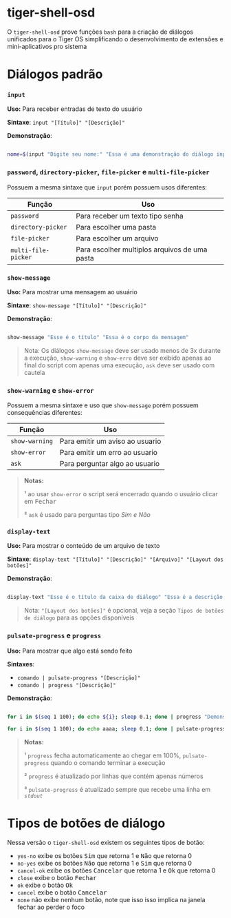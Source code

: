 # tiger-shell-osd
O `tiger-shell-osd` prove funções `bash` para a criação de diálogos unificados para o Tiger OS simplificando o desenvolvimento de extensões e mini-aplicativos pro sistema

# Diálogos padrão

### `input`

**Uso:** Para receber entradas de texto do usuário

**Sintaxe**: ```input "[Título]" "[Descrição]" ```

**Demonstração**:

```bash

nome=$(input "Digite seu nome:" "Essa é uma demonstração do diálogo input" )

```

### `password`, `directory-picker`, `file-picker` e `multi-file-picker`

Possuem a mesma sintaxe que `input` porém possuem usos diferentes:

| **Função**          | **Uso**                                       |
|---------------------|-----------------------------------------------|
| `password`          | Para receber um texto tipo senha              |
| `directory-picker`  | Para escolher uma pasta                       |
| `file-picker`       | Para escolher um arquivo                      |
| `multi-file-picker` | Para escolher multiplos arquivos de uma pasta |

### `show-message`

**Uso:** Para mostrar uma mensagem ao usuário

**Sintaxe**: ```show-message "[Título]" "[Descrição]" ```

**Demonstração**:

```bash

show-message "Esse é o título" "Essa é o corpo da mensagem" 

```

> Nota: Os diálogos `show-message` deve ser usado menos de 3x durante a execução, `show-warning` e `show-erro` deve ser exibido apenas ao final do script com apenas uma execução, `ask` deve ser usado com cautela


### `show-warning` e `show-error`

Possuem a mesma sintaxe e uso que `show-message` porém possuem consequências diferentes:

| **Função**     | **Uso**                         |
|----------------|---------------------------------|
| `show-warning` | Para emitir um aviso ao usuario |
| `show-error`   | Para emitir um erro ao usuario  |
| `ask`          | Para perguntar algo ao usuario  |

> **Notas:** 
> 
> ¹ ao usar `show-error` o script será encerrado quando o usuário clicar em <kbd>Fechar</kbd>
> 
> ² `ask` é usado para perguntas tipo _Sim e Não_

### `display-text`

**Uso:** Para mostrar o conteúdo de um arquivo de texto

**Sintaxe**: ```display-text "[Título]" "[Descrição]" "[Arquivo]" "[Layout dos botões]"```

**Demonstração**:

```bash

display-text "Esse é o título da caixa de diálogo" "Essa é a descrição do diálogo" "/proc/cpuinfo" close

```

> Nota: `"[Layout dos botões]"` é opcional, veja a seção `Tipos de botões de diálogo` para as opções disponíveis

### `pulsate-progress` e `progress`

**Uso:** Para mostrar que algo está sendo feito

**Sintaxes**: 
  * ```comando | pulsate-progress "[Descrição]" ```
  * ```comando | progress "[Descrição]" ```

**Demonstração**:

```bash

for i in $(seq 1 100); do echo ${i}; sleep 0.1; done | progress "Demonstração progress"

for i in $(seq 1 100); do echo aaaa; sleep 0.1; done | pulsate-progress "Demonstração pulsate-progress"

```

> **Notas:** 
> 
> ¹ `progress` fecha automaticamente ao chegar em 100%, `pulsate-progress` quando o comando terminar a execução
> 
> ² `progress` é atualizado por linhas que contém apenas números
>
> ³ `pulsate-progress` é atualizado sempre que recebe uma linha em _`stdout`_

# Tipos de botões de diálogo

Nessa versão o `tiger-shell-osd` existem os seguintes tipos de botão:

* `yes-no` exibe os botões <kbd>Sim</kbd> que retorna 1 e <kbd>Não</kbd> que retorna 0
* `no-yes` exibe os botões <kbd>Não</kbd> que retorna 1 e <kbd>Sim</kbd> que retorna 0
* `cancel-ok` exibe os botões <kbd>Cancelar</kbd> que retorna 1 e <kbd>Ok</kbd> que retorna 0
* `close` exibe o botão <kbd>Fechar</kbd>
* `ok` exibe o botão <kbd>Ok</kbd>
* `cancel` exibe o botão <kbd>Cancelar</kbd>
* `none` não exibe nenhum botão, note que isso isso implica na janela fechar ao perder o foco
